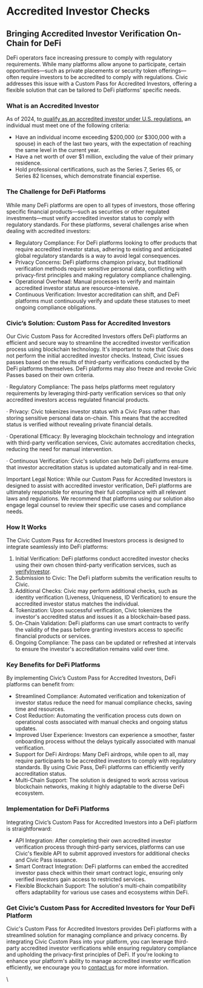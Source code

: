 # Accredited Investor Checks

## Bringing Accredited Investor Verification On-Chain for DeFi

DeFi operators face increasing pressure to comply with regulatory requirements. While many platforms allow anyone to participate, certain opportunities—such as private placements or security token offerings—often require investors to be accredited to comply with regulations. Civic addresses this issue with a Custom Pass for Accredited Investors, offering a flexible solution that can be tailored to DeFi platforms' specific needs.

### What is an Accredited Investor

As of 2024, to[ qualify as an accredited investor under U.S. regulations](https://www.sec.gov/resources-small-businesses/capital-raising-building-blocks/accredited-investors), an individual must meet one of the following criteria:

* Have an individual income exceeding $200,000 (or $300,000 with a spouse) in each of the last two years, with the expectation of reaching the same level in the current year.
* Have a net worth of over $1 million, excluding the value of their primary residence.
* Hold professional certifications, such as the Series 7, Series 65, or Series 82 licenses, which demonstrate financial expertise.

### &#x20;The Challenge for DeFi Platforms

While many DeFi platforms are open to all types of investors, those offering specific financial products—such as securities or other regulated investments—must verify accredited investor status to comply with regulatory standards. For these platforms, several challenges arise when dealing with accredited investors:

* Regulatory Compliance: For DeFi platforms looking to offer products that require accredited investor status, adhering to existing and anticipated global regulatory standards is a way to avoid legal consequences.
* Privacy Concerns: DeFi platforms champion privacy, but traditional verification methods require sensitive personal data, conflicting with privacy-first principles and making regulatory compliance challenging.
* Operational Overhead: Manual processes to verify and maintain accredited investor status are resource-intensive.
* Continuous Verification: Investor accreditation can shift, and DeFi platforms must continuously verify and update these statuses to meet ongoing compliance obligations.

### Civic’s Solution: Custom Pass for Accredited Investors

Our Civic Custom Pass for Accredited Investors offers DeFi platforms an efficient and secure way to streamline the accredited investor verification process using blockchain technology. It's important to note that Civic does not perform the initial accredited investor checks. Instead, Civic issues passes based on the results of third-party verifications conducted by the DeFi platforms themselves. DeFi platforms may also freeze and revoke Civic Passes based on their own criteria.

·  Regulatory Compliance: The pass helps platforms meet regulatory requirements by leveraging third-party verification services so that only accredited investors access regulated financial products.

·  Privacy: Civic tokenizes investor status with a Civic Pass rather than storing sensitive personal data on-chain. This means that the accredited status is verified without revealing private financial details.

·  Operational Efficacy: By leveraging blockchain technology and integration with third-party verification services, Civic automates accreditation checks, reducing the need for manual intervention.

·  Continuous Verification: Civic's solution can help DeFi platforms ensure that investor accreditation status is updated automatically and in real-time.

Important Legal Notice: While our Custom Pass for Accredited Investors is designed to assist with accredited investor verification, DeFi platforms are ultimately responsible for ensuring their full compliance with all relevant laws and regulations. We recommend that platforms using our solution also engage legal counsel to review their specific use cases and compliance needs.

### How It Works

The Civic Custom Pass for Accredited Investors process is designed to integrate seamlessly into DeFi platforms:

1. Initial Verification: DeFi platforms conduct accredited investor checks using their own chosen third-party verification services, such as[ verifyInvestor](https://www.verifyinvestor.com/accredited-investor-verification).
2. Submission to Civic: The DeFi platform submits the verification results to Civic.
3. Additional Checks: Civic may perform additional checks, such as identity verification (Liveness, Uniqueness, ID Verification) to ensure the accredited investor status matches the individual.
4. Tokenization: Upon successful verification, Civic tokenizes the investor's accredited status and issues it as a blockchain-based pass.
5. On-Chain Validation: DeFi platforms can use smart contracts to verify the validity of the pass before granting investors access to specific financial products or services.
6. Ongoing Compliance: The pass can be updated or refreshed at intervals to ensure the investor's accreditation remains valid over time.

### &#x20;Key Benefits for DeFi Platforms

By implementing Civic’s Custom Pass for Accredited Investors, DeFi platforms can benefit from:

* Streamlined Compliance: Automated verification and tokenization of investor status reduce the need for manual compliance checks, saving time and resources.
* Cost Reduction: Automating the verification process cuts down on operational costs associated with manual checks and ongoing status updates.
* Improved User Experience: Investors can experience a smoother, faster onboarding process without the delays typically associated with manual verification.
* Support for DeFi Airdrops: Many DeFi airdrops, while open to all, may require participants to be accredited investors to comply with regulatory standards. By using Civic Pass, DeFi platforms can efficiently verify accreditation status.
* Multi-Chain Support: The solution is designed to work across various blockchain networks, making it highly adaptable to the diverse DeFi ecosystem.

### &#x20;Implementation for DeFi Platforms

Integrating Civic’s Custom Pass for Accredited Investors into a DeFi platform is straightforward:

* API Integration: After completing their own accredited investor verification process through third-party services, platforms can use Civic's flexible API to submit approved investors for additional checks and Civic Pass issuance.
* Smart Contract Integration: DeFi platforms can embed the accredited investor pass check within their smart contract logic, ensuring only verified investors gain access to restricted services.
* Flexible Blockchain Support: The solution's multi-chain compatibility offers adaptability for various use cases and ecosystems within DeFi.

### Get Civic’s Custom Pass for Accredited Investors for Your DeFi Platform

Civic's Custom Pass for Accredited Investors provides DeFi platforms with a streamlined solution for managing compliance and privacy concerns. By integrating Civic Custom Pass into your platform, you can leverage third-party accredited investor verifications while ensuring regulatory compliance and upholding the privacy-first principles of DeFi. If you're looking to enhance your platform's ability to manage accredited investor verification efficiently, we encourage you to [contact us](https://civickey.typeform.com/req-custom) for more information.

\

